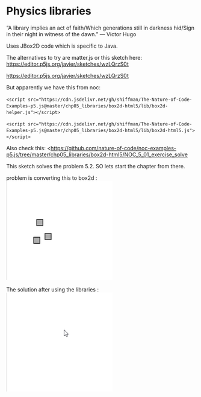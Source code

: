 # Physics libraries

“A library implies an act of faith/Which generations still in darkness hid/Sign in their night in witness of the dawn.”
— Victor Hugo

Uses JBox2D code which is specific to Java.

The alternatives to try are matter.js or this sketch here:
<https://editor.p5js.org/javier/sketches/wzLQrzS0t>

<https://editor.p5js.org/javier/sketches/wzLQrzS0t>

But apparently we have this from noc: 

`<script src="https://cdn.jsdelivr.net/gh/shiffman/The-Nature-of-Code-Examples-p5.js@master/chp05_libraries/box2d-html5/lib/box2d-helper.js"></script>`

`<script src="https://cdn.jsdelivr.net/gh/shiffman/The-Nature-of-Code-Examples-p5.js@master/chp05_libraries/box2d-html5/lib/box2d-html5.js"></script>`

Also check this: 
<https://github.com/nature-of-code/noc-examples-p5.js/tree/master/chp05_libraries/box2d-html5/NOC_5_01_exercise_solve

This sketch solves the problem 5.2. SO lets start the chapter from there.

problem is converting this to box2d :
![problem](./ex5.2/box_prob.gif)

The solution after using the libraries :
![sol](./ex5.2/box_sol.gif)